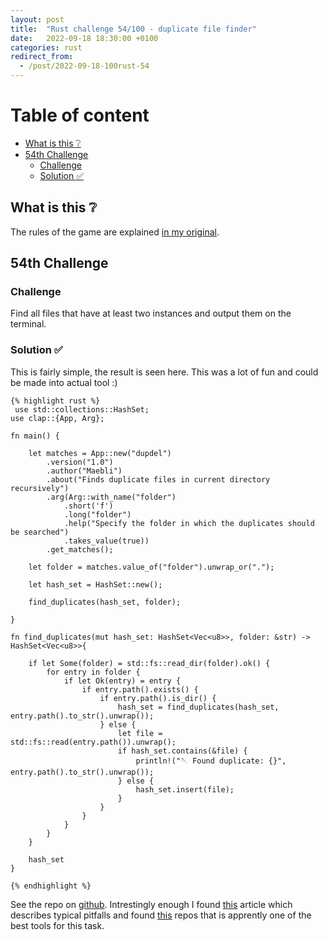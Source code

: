 ```yaml
---
layout: post
title:  "Rust challenge 54/100 - duplicate file finder"
date:   2022-09-18 18:30:00 +0100
categories: rust
redirect_from:
  - /post/2022-09-18-100rust-54
---
```



#  Table of content
<!-- MarkdownTOC autolink="true" -->

- [What is this :grey_question:](#what-is-this-grey_question)
- [54th Challenge](#54th-challenge)
    - [Challenge](#challenge)
    - [Solution :white_check_mark:](#solution-white_check_mark)

<!-- /MarkdownTOC -->

## What is this :grey_question: 

The rules of the game are explained [in my original](https://maebli.github.io/rust/2021/10/18/100rust.html). 

## 54th Challenge
### Challenge

Find all files that have at least two instances and output them on the terminal. 

### Solution :white_check_mark:


This is fairly simple, the result is seen here. This was a lot of fun and could be made into actual tool :)

    {% highlight rust %}
     use std::collections::HashSet;
    use clap::{App, Arg};

    fn main() {

        let matches = App::new("dupdel")
            .version("1.0")
            .author("Maebli")
            .about("Finds duplicate files in current directory recursively")
            .arg(Arg::with_name("folder")
                .short('f')
                .long("folder")
                .help("Specify the folder in which the duplicates should be searched")
                .takes_value(true))
            .get_matches();

        let folder = matches.value_of("folder").unwrap_or(".");

        let hash_set = HashSet::new();

        find_duplicates(hash_set, folder);

    }

    fn find_duplicates(mut hash_set: HashSet<Vec<u8>>, folder: &str) -> HashSet<Vec<u8>>{

        if let Some(folder) = std::fs::read_dir(folder).ok() {
            for entry in folder {
                if let Ok(entry) = entry {
                    if entry.path().exists() {
                        if entry.path().is_dir() {
                            hash_set = find_duplicates(hash_set, entry.path().to_str().unwrap());
                        } else {
                            let file = std::fs::read(entry.path()).unwrap();
                            if hash_set.contains(&file) {
                                println!("🪡 Found duplicate: {}", entry.path().to_str().unwrap());
                            } else {
                                hash_set.insert(file);
                            }
                        }
                    }
                }
            }
        }

        hash_set
    }

    {% endhighlight %}


See the repo on [github](https://github.com/maebli/100rustsnippets/tree/master/dupdel). Intrestingly enough I found [this](https://github.com/sahib/rmlint) article which  describes typical pitfalls and  found [this](https://github.com/sahib/rmlint) repos  that is apprently one of the best tools for this task. 
